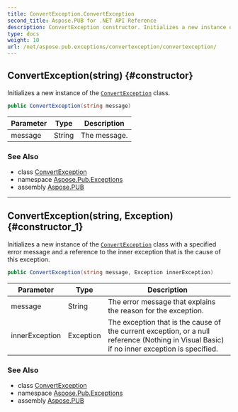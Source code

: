 ```yaml
---
title: ConvertException.ConvertException
second_title: Aspose.PUB for .NET API Reference
description: ConvertException constructor. Initializes a new instance of the ConvertException class
type: docs
weight: 10
url: /net/aspose.pub.exceptions/convertexception/convertexception/
---
```

## ConvertException(string) {#constructor}

Initializes a new instance of the [`ConvertException`](../) class.

```csharp
public ConvertException(string message)
```

| Parameter | Type | Description |
| --- | --- | --- |
| message | String | The message. |

### See Also

* class [ConvertException](../)
* namespace [Aspose.Pub.Exceptions](../../convertexception/)
* assembly [Aspose.PUB](../../../)

---

## ConvertException(string, Exception) {#constructor_1}

Initializes a new instance of the [`ConvertException`](../) class with a specified error message and a reference to the inner exception that is the cause of this exception.

```csharp
public ConvertException(string message, Exception innerException)
```

| Parameter | Type | Description |
| --- | --- | --- |
| message | String | The error message that explains the reason for the exception. |
| innerException | Exception | The exception that is the cause of the current exception, or a null reference (Nothing in Visual Basic) if no inner exception is specified. |

### See Also

* class [ConvertException](../)
* namespace [Aspose.Pub.Exceptions](../../convertexception/)
* assembly [Aspose.PUB](../../../)


